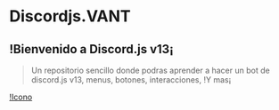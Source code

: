 # Discordjs.VANT

## !Bienvenido a Discord.js v13¡

> Un repositorio sencillo donde podras aprender a hacer un bot de discord.js v13, menus, botones, interacciones, !Y mas¡

[!Icono](https://cdn.discordapp.com/icons/883184239166771200/8c1255ca6708ffea686bc80ab3e53c06.webp)
